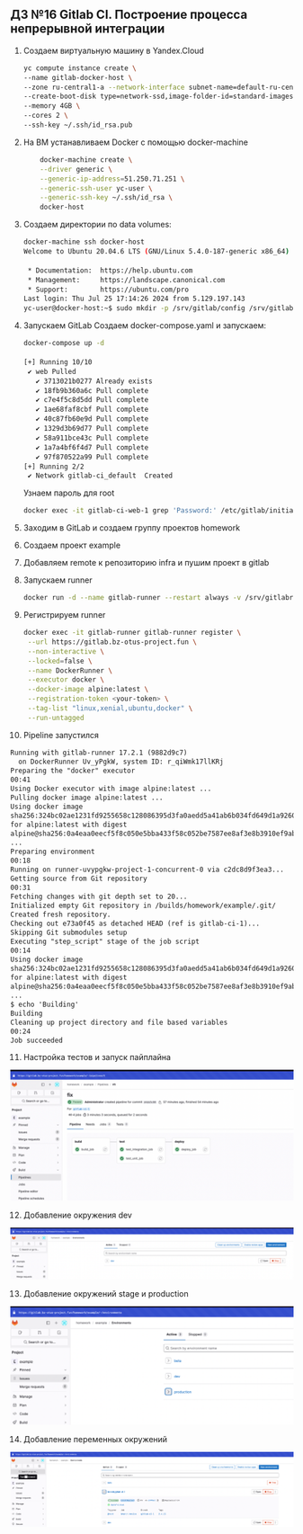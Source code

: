 ## ДЗ №16 Gitlab CI. Построение процесса непрерывной интеграции

1. Создаем виртуальную машину в Yandex.Cloud
   ```bash
   yc compute instance create \
   --name gitlab-docker-host \
   --zone ru-central1-a --network-interface subnet-name=default-ru-central1-a,nat-ip-version=ipv4 \
   --create-boot-disk type=network-ssd,image-folder-id=standard-images,image-family=ubuntu-2004-lts,size=50 \
   --memory 4GB \
   --cores 2 \
   --ssh-key ~/.ssh/id_rsa.pub
   ```
2. На ВМ устанавливаем Docker с помощью docker-machine
   ```bash
       docker-machine create \
       --driver generic \
       --generic-ip-address=51.250.71.251 \
       --generic-ssh-user yc-user \
       --generic-ssh-key ~/.ssh/id_rsa \
       docker-host
   ```
3. Создаем директории по data volumes:
    ```bash
    docker-machine ssh docker-host
    Welcome to Ubuntu 20.04.6 LTS (GNU/Linux 5.4.0-187-generic x86_64)
    
     * Documentation:  https://help.ubuntu.com
     * Management:     https://landscape.canonical.com
     * Support:        https://ubuntu.com/pro
    Last login: Thu Jul 25 17:14:26 2024 from 5.129.197.143
    yc-user@docker-host:~$ sudo mkdir -p /srv/gitlab/config /srv/gitlab/data /srv/gitlab/logs
    
    ```
4. Запускаем GitLab
   Создаем docker-compose.yaml и запускаем:
    ```bash
    docker-compose up -d
    
    [+] Running 10/10
     ✔ web Pulled                                                                                                                                                                                                                                281.0s 
       ✔ 3713021b0277 Already exists                                                                                                                                                                                                               0.0s 
       ✔ 18fb9b360a6c Pull complete                                                                                                                                                                                                                0.5s 
       ✔ c7e4f5c8d5dd Pull complete                                                                                                                                                                                                                2.8s 
       ✔ 1ae68faf8cbf Pull complete                                                                                                                                                                                                                3.0s 
       ✔ 40c87fb60e9d Pull complete                                                                                                                                                                                                                3.1s 
       ✔ 1329d3b69d77 Pull complete                                                                                                                                                                                                                3.2s 
       ✔ 58a911bce43c Pull complete                                                                                                                                                                                                                3.3s 
       ✔ 1a7a4bf6f4d7 Pull complete                                                                                                                                                                                                                3.4s 
       ✔ 97f870522a99 Pull complete                                                                                                                                                                                                              269.2s 
    [+] Running 2/2
     ✔ Network gitlab-ci_default  Created     
    ```
    Узнаем пароль для root
   ```bash
   docker exec -it gitlab-ci-web-1 grep 'Password:' /etc/gitlab/initial_root_password
   ```
    
5. Заходим в GitLab и создаем группу проектов homework
6. Создаем проект example
7. Добавляем remote к репозиторию infra и пушим проект в gitlab
8. Запускаем runner
   ```bash
   docker run -d --name gitlab-runner --restart always -v /srv/gitlabrunner/config:/etc/gitlab-runner -v /var/run/docker.sock:/var/run/docker.sock gitlab/gitlab-runner:latest
   ```
9. Регистрируем runner
   ```bash
   docker exec -it gitlab-runner gitlab-runner register \
    --url https://gitlab.bz-otus-project.fun \
    --non-interactive \
    --locked=false \
    --name DockerRunner \
    --executor docker \
    --docker-image alpine:latest \
    --registration-token <your-token> \
    --tag-list "linux,xenial,ubuntu,docker" \
    --run-untagged 
   ```
   
10. Pipeline запустился
   ```
   Running with gitlab-runner 17.2.1 (9882d9c7)
     on DockerRunner Uv_yPgkW, system ID: r_qiWmk17llKRj
   Preparing the "docker" executor
   00:41
   Using Docker executor with image alpine:latest ...
   Pulling docker image alpine:latest ...
   Using docker image sha256:324bc02ae1231fd9255658c128086395d3fa0aedd5a41ab6b034fd649d1a9260 for alpine:latest with digest alpine@sha256:0a4eaa0eecf5f8c050e5bba433f58c052be7587ee8af3e8b3910ef9ab5fbe9f5 ...
   Preparing environment
   00:18
   Running on runner-uvypgkw-project-1-concurrent-0 via c2dc8d9f3ea3...
   Getting source from Git repository
   00:31
   Fetching changes with git depth set to 20...
   Initialized empty Git repository in /builds/homework/example/.git/
   Created fresh repository.
   Checking out e73a0f45 as detached HEAD (ref is gitlab-ci-1)...
   Skipping Git submodules setup
   Executing "step_script" stage of the job script
   00:14
   Using docker image sha256:324bc02ae1231fd9255658c128086395d3fa0aedd5a41ab6b034fd649d1a9260 for alpine:latest with digest alpine@sha256:0a4eaa0eecf5f8c050e5bba433f58c052be7587ee8af3e8b3910ef9ab5fbe9f5 ...
   $ echo 'Building'
   Building
   Cleaning up project directory and file based variables
   00:24
   Job succeeded
   ```

11. Настройка тестов и запуск пайплайна

   ![screen1.png](img%2Fscreen1.png)

12. Добавление окружения dev

   ![screen2.png](img%2Fscreen2.png)

13. Добавление окружений stage и production

   ![screen3.png](img%2Fscreen3.png)

14. Добавление переменных окружений

   ![screen4.png](img%2Fscreen4.png)